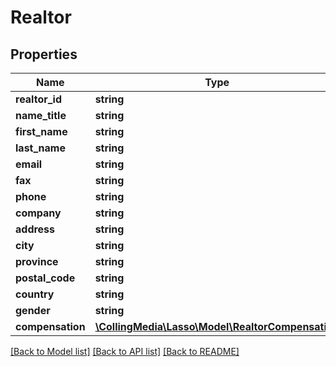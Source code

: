 # Realtor

## Properties
Name | Type | Description | Notes
------------ | ------------- | ------------- | -------------
**realtor_id** | **string** |  | [optional] 
**name_title** | **string** |  | [optional] 
**first_name** | **string** |  | 
**last_name** | **string** |  | 
**email** | **string** |  | [optional] 
**fax** | **string** |  | [optional] 
**phone** | **string** |  | [optional] 
**company** | **string** |  | 
**address** | **string** |  | [optional] 
**city** | **string** |  | [optional] 
**province** | **string** |  | [optional] 
**postal_code** | **string** |  | [optional] 
**country** | **string** |  | [optional] 
**gender** | **string** |  | [optional] 
**compensation** | [**\CollingMedia\Lasso\Model\RealtorCompensation**](RealtorCompensation.md) |  | [optional] 

[[Back to Model list]](../README.md#documentation-for-models) [[Back to API list]](../README.md#documentation-for-api-endpoints) [[Back to README]](../README.md)


